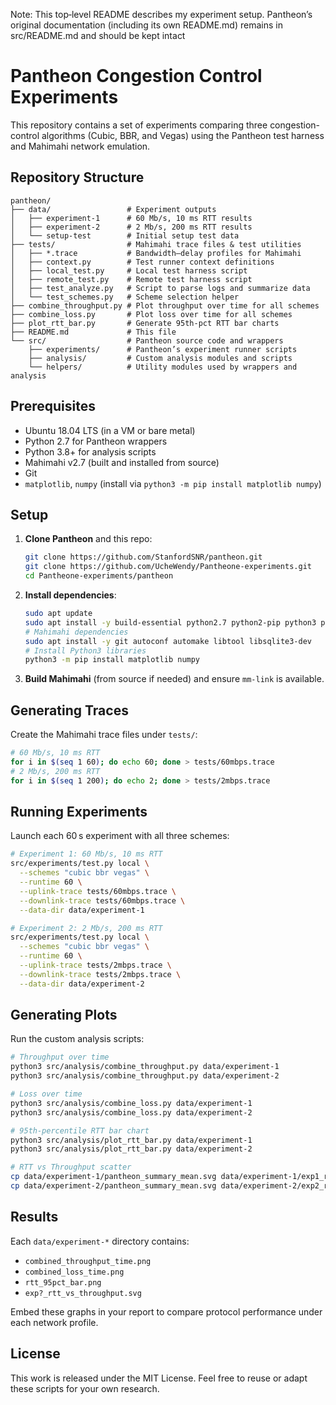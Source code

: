 Note: This top‑level README describes my experiment setup. Pantheon’s original documentation (including its own README.md) remains in src/README.md and should be kept intact
# Pantheon Congestion Control Experiments

This repository contains a set of experiments comparing three congestion-control algorithms (Cubic, BBR, and Vegas) using the Pantheon test harness and Mahimahi network emulation.

## Repository Structure
```
pantheon/
├── data/                 # Experiment outputs
│   ├── experiment-1      # 60 Mb/s, 10 ms RTT results
│   ├── experiment-2      # 2 Mb/s, 200 ms RTT results
│   └── setup-test        # Initial setup test data
├── tests/                # Mahimahi trace files & test utilities
│   ├── *.trace           # Bandwidth–delay profiles for Mahimahi
│   ├── context.py        # Test runner context definitions
│   ├── local_test.py     # Local test harness script
│   ├── remote_test.py    # Remote test harness script
│   ├── test_analyze.py   # Script to parse logs and summarize data
│   └── test_schemes.py   # Scheme selection helper
├── combine_throughput.py # Plot throughput over time for all schemes
├── combine_loss.py       # Plot loss over time for all schemes
├── plot_rtt_bar.py       # Generate 95th‑pct RTT bar charts
├── README.md             # This file
└── src/                  # Pantheon source code and wrappers
    ├── experiments/      # Pantheon’s experiment runner scripts
    ├── analysis/         # Custom analysis modules and scripts
    └── helpers/          # Utility modules used by wrappers and analysis
```

## Prerequisites


- Ubuntu 18.04 LTS (in a VM or bare metal)
- Python 2.7 for Pantheon wrappers
- Python 3.8+ for analysis scripts
- Mahimahi v2.7 (built and installed from source)
- Git
- `matplotlib`, `numpy` (install via `python3 -m pip install matplotlib numpy`)

## Setup

1. **Clone Pantheon** and this repo:
   ```bash
   git clone https://github.com/StanfordSNR/pantheon.git
   git clone https://github.com/UcheWendy/Pantheone-experiments.git
   cd Pantheone-experiments/pantheon
   ```
2. **Install dependencies**:
   ```bash
   sudo apt update
   sudo apt install -y build-essential python2.7 python2-pip python3 python3-pip libcap2-bin libsqlite3-dev
   # Mahimahi dependencies
   sudo apt install -y git autoconf automake libtool libsqlite3-dev
   # Install Python3 libraries
   python3 -m pip install matplotlib numpy
   ```
3. **Build Mahimahi** (from source if needed) and ensure `mm-link` is available.

## Generating Traces

Create the Mahimahi trace files under `tests/`:

```bash
# 60 Mb/s, 10 ms RTT
for i in $(seq 1 60); do echo 60; done > tests/60mbps.trace
# 2 Mb/s, 200 ms RTT
for i in $(seq 1 200); do echo 2; done > tests/2mbps.trace
```

## Running Experiments

Launch each 60 s experiment with all three schemes:

```bash
# Experiment 1: 60 Mb/s, 10 ms RTT
src/experiments/test.py local \
  --schemes "cubic bbr vegas" \
  --runtime 60 \
  --uplink-trace tests/60mbps.trace \
  --downlink-trace tests/60mbps.trace \
  --data-dir data/experiment-1

# Experiment 2: 2 Mb/s, 200 ms RTT
src/experiments/test.py local \
  --schemes "cubic bbr vegas" \
  --runtime 60 \
  --uplink-trace tests/2mbps.trace \
  --downlink-trace tests/2mbps.trace \
  --data-dir data/experiment-2
```

## Generating Plots

Run the custom analysis scripts:

```bash
# Throughput over time
python3 src/analysis/combine_throughput.py data/experiment-1
python3 src/analysis/combine_throughput.py data/experiment-2

# Loss over time
python3 src/analysis/combine_loss.py data/experiment-1
python3 src/analysis/combine_loss.py data/experiment-2

# 95th‑percentile RTT bar chart
python3 src/analysis/plot_rtt_bar.py data/experiment-1
python3 src/analysis/plot_rtt_bar.py data/experiment-2

# RTT vs Throughput scatter
cp data/experiment-1/pantheon_summary_mean.svg data/experiment-1/exp1_rtt_vs_throughput.svg
cp data/experiment-2/pantheon_summary_mean.svg data/experiment-2/exp2_rtt_vs_throughput.svg
```

## Results

Each `data/experiment-*` directory contains:

- `combined_throughput_time.png`
- `combined_loss_time.png`
- `rtt_95pct_bar.png`
- `exp?_rtt_vs_throughput.svg`

Embed these graphs in your report to compare protocol performance under each network profile.

## License

This work is released under the MIT License. Feel free to reuse or adapt these scripts for your own research.